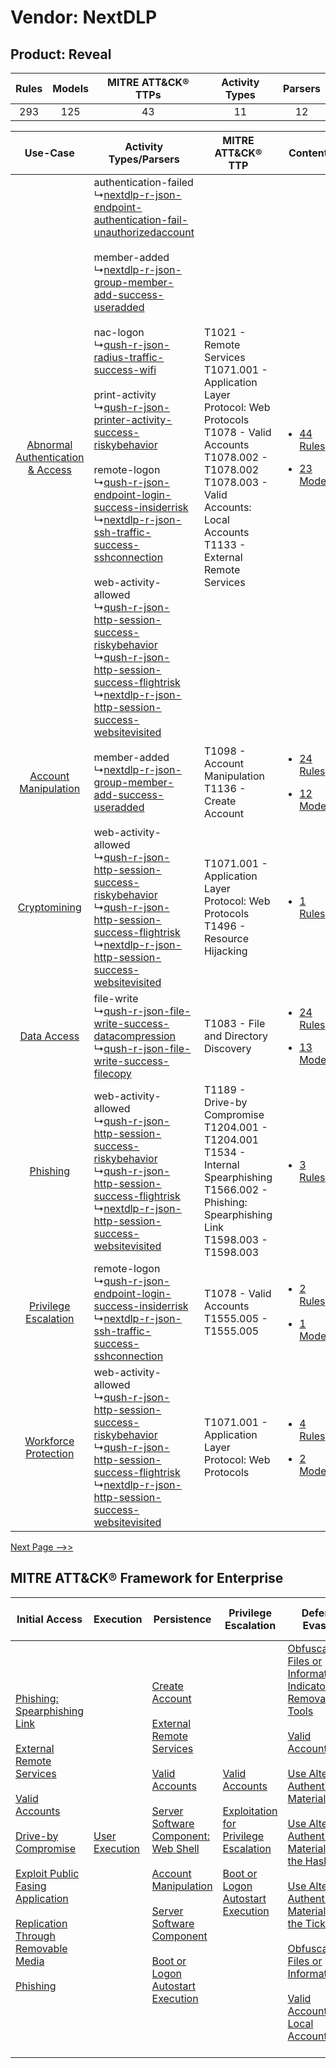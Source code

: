 Vendor: NextDLP
===============
Product: Reveal
---------------
| Rules | Models | MITRE ATT&CK® TTPs | Activity Types | Parsers |
|:-----:|:------:|:------------------:|:--------------:|:-------:|
|  293  |  125   |         43         |       11       |   12    |

|    Use-Case    | Activity Types/Parsers    | MITRE ATT&CK® TTP    | Content    |
|:----:| ---- | ---- | ---- |
| [Abnormal Authentication & Access](../../../UseCases/uc_abnormal_authentication_&_access.md) |  authentication-failed<br> ↳[nextdlp-r-json-endpoint-authentication-fail-unauthorizedaccount](Ps/pC_nextdlprjsonendpointauthenticationfailunauthorizedaccount.md)<br><br> member-added<br> ↳[nextdlp-r-json-group-member-add-success-useradded](Ps/pC_nextdlprjsongroupmemberaddsuccessuseradded.md)<br><br> nac-logon<br> ↳[qush-r-json-radius-traffic-success-wifi](Ps/pC_qushrjsonradiustrafficsuccesswifi.md)<br><br> print-activity<br> ↳[qush-r-json-printer-activity-success-riskybehavior](Ps/pC_qushrjsonprinteractivitysuccessriskybehavior.md)<br><br> remote-logon<br> ↳[qush-r-json-endpoint-login-success-insiderrisk](Ps/pC_qushrjsonendpointloginsuccessinsiderrisk.md)<br> ↳[nextdlp-r-json-ssh-traffic-success-sshconnection](Ps/pC_nextdlprjsonsshtrafficsuccesssshconnection.md)<br><br> web-activity-allowed<br> ↳[qush-r-json-http-session-success-riskybehavior](Ps/pC_qushrjsonhttpsessionsuccessriskybehavior.md)<br> ↳[qush-r-json-http-session-success-flightrisk](Ps/pC_qushrjsonhttpsessionsuccessflightrisk.md)<br> ↳[nextdlp-r-json-http-session-success-websitevisited](Ps/pC_nextdlprjsonhttpsessionsuccesswebsitevisited.md)<br> | T1021 - Remote Services<br>T1071.001 - Application Layer Protocol: Web Protocols<br>T1078 - Valid Accounts<br>T1078.002 - T1078.002<br>T1078.003 - Valid Accounts: Local Accounts<br>T1133 - External Remote Services<br> | [<ul><li>44 Rules</li></ul><ul><li>23 Models</li></ul>](RM/r_m_nextdlp_reveal_Abnormal_Authentication_&_Access.md) |
|    [Account Manipulation](../../../UseCases/uc_account_manipulation.md)    |  member-added<br> ↳[nextdlp-r-json-group-member-add-success-useradded](Ps/pC_nextdlprjsongroupmemberaddsuccessuseradded.md)<br>    | T1098 - Account Manipulation<br>T1136 - Create Account<br>    | [<ul><li>24 Rules</li></ul><ul><li>12 Models</li></ul>](RM/r_m_nextdlp_reveal_Account_Manipulation.md)    |
|    [Cryptomining](../../../UseCases/uc_cryptomining.md)    |  web-activity-allowed<br> ↳[qush-r-json-http-session-success-riskybehavior](Ps/pC_qushrjsonhttpsessionsuccessriskybehavior.md)<br> ↳[qush-r-json-http-session-success-flightrisk](Ps/pC_qushrjsonhttpsessionsuccessflightrisk.md)<br> ↳[nextdlp-r-json-http-session-success-websitevisited](Ps/pC_nextdlprjsonhttpsessionsuccesswebsitevisited.md)<br>    | T1071.001 - Application Layer Protocol: Web Protocols<br>T1496 - Resource Hijacking<br>    | [<ul><li>1 Rules</li></ul>](RM/r_m_nextdlp_reveal_Cryptomining.md)    |
|    [Data Access](../../../UseCases/uc_data_access.md)    |  file-write<br> ↳[qush-r-json-file-write-success-datacompression](Ps/pC_qushrjsonfilewritesuccessdatacompression.md)<br> ↳[qush-r-json-file-write-success-filecopy](Ps/pC_qushrjsonfilewritesuccessfilecopy.md)<br>    | T1083 - File and Directory Discovery<br>    | [<ul><li>24 Rules</li></ul><ul><li>13 Models</li></ul>](RM/r_m_nextdlp_reveal_Data_Access.md)    |
|    [Phishing](../../../UseCases/uc_phishing.md)    |  web-activity-allowed<br> ↳[qush-r-json-http-session-success-riskybehavior](Ps/pC_qushrjsonhttpsessionsuccessriskybehavior.md)<br> ↳[qush-r-json-http-session-success-flightrisk](Ps/pC_qushrjsonhttpsessionsuccessflightrisk.md)<br> ↳[nextdlp-r-json-http-session-success-websitevisited](Ps/pC_nextdlprjsonhttpsessionsuccesswebsitevisited.md)<br>    | T1189 - Drive-by Compromise<br>T1204.001 - T1204.001<br>T1534 - Internal Spearphishing<br>T1566.002 - Phishing: Spearphishing Link<br>T1598.003 - T1598.003<br>    | [<ul><li>3 Rules</li></ul>](RM/r_m_nextdlp_reveal_Phishing.md)    |
|    [Privilege Escalation](../../../UseCases/uc_privilege_escalation.md)    |  remote-logon<br> ↳[qush-r-json-endpoint-login-success-insiderrisk](Ps/pC_qushrjsonendpointloginsuccessinsiderrisk.md)<br> ↳[nextdlp-r-json-ssh-traffic-success-sshconnection](Ps/pC_nextdlprjsonsshtrafficsuccesssshconnection.md)<br>    | T1078 - Valid Accounts<br>T1555.005 - T1555.005<br>    | [<ul><li>2 Rules</li></ul><ul><li>1 Models</li></ul>](RM/r_m_nextdlp_reveal_Privilege_Escalation.md)    |
|    [Workforce Protection](../../../UseCases/uc_workforce_protection.md)    |  web-activity-allowed<br> ↳[qush-r-json-http-session-success-riskybehavior](Ps/pC_qushrjsonhttpsessionsuccessriskybehavior.md)<br> ↳[qush-r-json-http-session-success-flightrisk](Ps/pC_qushrjsonhttpsessionsuccessflightrisk.md)<br> ↳[nextdlp-r-json-http-session-success-websitevisited](Ps/pC_nextdlprjsonhttpsessionsuccesswebsitevisited.md)<br>    | T1071.001 - Application Layer Protocol: Web Protocols<br>    | [<ul><li>4 Rules</li></ul><ul><li>2 Models</li></ul>](RM/r_m_nextdlp_reveal_Workforce_Protection.md)    |
[Next Page -->>](2_ds_nextdlp_reveal.md)

MITRE ATT&CK® Framework for Enterprise
--------------------------------------
| Initial Access                                                                                                                                                                                                                                                                                                                                                                                                                                                                                                                                           | Execution                                                           | Persistence                                                                                                                                                                                                                                                                                                                                                                                                                                                                                                                                                   | Privilege Escalation                                                                                                                                                                                                                                | Defense Evasion                                                                                                                                                                                                                                                                                                                                                                                                                                                                                                                                                                                                                                                                            | Credential Access                                                                                                                                                                                                                                                                                                                                          | Discovery                                                                                                                                                     | Lateral Movement                                                                                                                                                                                                                                                                                                                  | Collection                                                            | Command and Control                                                                                                                                                                                                                                                                                                                                                                                                                                                                                                                                                        | Exfiltration                                                                                                                                                                                                                                                                                                                                                                                                                                                                                                                                                               | Impact                                                                                                                                                |
| -------------------------------------------------------------------------------------------------------------------------------------------------------------------------------------------------------------------------------------------------------------------------------------------------------------------------------------------------------------------------------------------------------------------------------------------------------------------------------------------------------------------------------------------------------- | ------------------------------------------------------------------- | ------------------------------------------------------------------------------------------------------------------------------------------------------------------------------------------------------------------------------------------------------------------------------------------------------------------------------------------------------------------------------------------------------------------------------------------------------------------------------------------------------------------------------------------------------------- | --------------------------------------------------------------------------------------------------------------------------------------------------------------------------------------------------------------------------------------------------- | ------------------------------------------------------------------------------------------------------------------------------------------------------------------------------------------------------------------------------------------------------------------------------------------------------------------------------------------------------------------------------------------------------------------------------------------------------------------------------------------------------------------------------------------------------------------------------------------------------------------------------------------------------------------------------------------ | ---------------------------------------------------------------------------------------------------------------------------------------------------------------------------------------------------------------------------------------------------------------------------------------------------------------------------------------------------------- | ------------------------------------------------------------------------------------------------------------------------------------------------------------- | --------------------------------------------------------------------------------------------------------------------------------------------------------------------------------------------------------------------------------------------------------------------------------------------------------------------------------- | --------------------------------------------------------------------- | -------------------------------------------------------------------------------------------------------------------------------------------------------------------------------------------------------------------------------------------------------------------------------------------------------------------------------------------------------------------------------------------------------------------------------------------------------------------------------------------------------------------------------------------------------------------------- | -------------------------------------------------------------------------------------------------------------------------------------------------------------------------------------------------------------------------------------------------------------------------------------------------------------------------------------------------------------------------------------------------------------------------------------------------------------------------------------------------------------------------------------------------------------------------- | ----------------------------------------------------------------------------------------------------------------------------------------------------- |
| [Phishing: Spearphishing Link](https://attack.mitre.org/techniques/T1566/002)<br><br>[External Remote Services](https://attack.mitre.org/techniques/T1133)<br><br>[Valid Accounts](https://attack.mitre.org/techniques/T1078)<br><br>[Drive-by Compromise](https://attack.mitre.org/techniques/T1189)<br><br>[Exploit Public Fasing Application](https://attack.mitre.org/techniques/T1190)<br><br>[Replication Through Removable Media](https://attack.mitre.org/techniques/T1091)<br><br>[Phishing](https://attack.mitre.org/techniques/T1566)<br><br> | [User Execution](https://attack.mitre.org/techniques/T1204)<br><br> | [Create Account](https://attack.mitre.org/techniques/T1136)<br><br>[External Remote Services](https://attack.mitre.org/techniques/T1133)<br><br>[Valid Accounts](https://attack.mitre.org/techniques/T1078)<br><br>[Server Software Component: Web Shell](https://attack.mitre.org/techniques/T1505/003)<br><br>[Account Manipulation](https://attack.mitre.org/techniques/T1098)<br><br>[Server Software Component](https://attack.mitre.org/techniques/T1505)<br><br>[Boot or Logon Autostart Execution](https://attack.mitre.org/techniques/T1547)<br><br> | [Valid Accounts](https://attack.mitre.org/techniques/T1078)<br><br>[Exploitation for Privilege Escalation](https://attack.mitre.org/techniques/T1068)<br><br>[Boot or Logon Autostart Execution](https://attack.mitre.org/techniques/T1547)<br><br> | [Obfuscated Files or Information: Indicator Removal from Tools](https://attack.mitre.org/techniques/T1027/005)<br><br>[Valid Accounts](https://attack.mitre.org/techniques/T1078)<br><br>[Use Alternate Authentication Material](https://attack.mitre.org/techniques/T1550)<br><br>[Use Alternate Authentication Material: Pass the Hash](https://attack.mitre.org/techniques/T1550/002)<br><br>[Use Alternate Authentication Material: Pass the Ticket](https://attack.mitre.org/techniques/T1550/003)<br><br>[Obfuscated Files or Information](https://attack.mitre.org/techniques/T1027)<br><br>[Valid Accounts: Local Accounts](https://attack.mitre.org/techniques/T1078/003)<br><br> | [OS Credential Dumping](https://attack.mitre.org/techniques/T1003)<br><br>[Steal or Forge Kerberos Tickets](https://attack.mitre.org/techniques/T1558)<br><br>[Credentials from Password Stores](https://attack.mitre.org/techniques/T1555)<br><br>[Steal or Forge Kerberos Tickets: Kerberoasting](https://attack.mitre.org/techniques/T1558/003)<br><br> | [File and Directory Discovery](https://attack.mitre.org/techniques/T1083)<br><br>[Remote System Discovery](https://attack.mitre.org/techniques/T1018)<br><br> | [Remote Services](https://attack.mitre.org/techniques/T1021)<br><br>[Use Alternate Authentication Material](https://attack.mitre.org/techniques/T1550)<br><br>[Replication Through Removable Media](https://attack.mitre.org/techniques/T1091)<br><br>[Internal Spearphishing](https://attack.mitre.org/techniques/T1534)<br><br> | [Email Collection](https://attack.mitre.org/techniques/T1114)<br><br> | [Web Service](https://attack.mitre.org/techniques/T1102)<br><br>[Application Layer Protocol: Web Protocols](https://attack.mitre.org/techniques/T1071/001)<br><br>[Dynamic Resolution](https://attack.mitre.org/techniques/T1568)<br><br>[Dynamic Resolution: Domain Generation Algorithms](https://attack.mitre.org/techniques/T1568/002)<br><br>[Proxy: Multi-hop Proxy](https://attack.mitre.org/techniques/T1090/003)<br><br>[Application Layer Protocol](https://attack.mitre.org/techniques/T1071)<br><br>[Proxy](https://attack.mitre.org/techniques/T1090)<br><br> | [Exfiltration Over Physical Medium: Exfiltration over USB](https://attack.mitre.org/techniques/T1052/001)<br><br>[Exfiltration Over C2 Channel](https://attack.mitre.org/techniques/T1041)<br><br>[Exfiltration Over Physical Medium](https://attack.mitre.org/techniques/T1052)<br><br>[Automated Exfiltration](https://attack.mitre.org/techniques/T1020)<br><br>[Exfiltration Over Web Service: Exfiltration to Cloud Storage](https://attack.mitre.org/techniques/T1567/002)<br><br>[Exfiltration Over Web Service](https://attack.mitre.org/techniques/T1567)<br><br> | [Resource Hijacking](https://attack.mitre.org/techniques/T1496)<br><br>[Data Encrypted for Impact](https://attack.mitre.org/techniques/T1486)<br><br> |